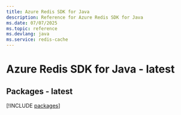 ```yaml
---
title: Azure Redis SDK for Java
description: Reference for Azure Redis SDK for Java
ms.date: 07/07/2025
ms.topic: reference
ms.devlang: java
ms.service: redis-cache
---
```

# Azure Redis SDK for Java - latest
## Packages - latest
[!INCLUDE [packages](redis-index.md)]